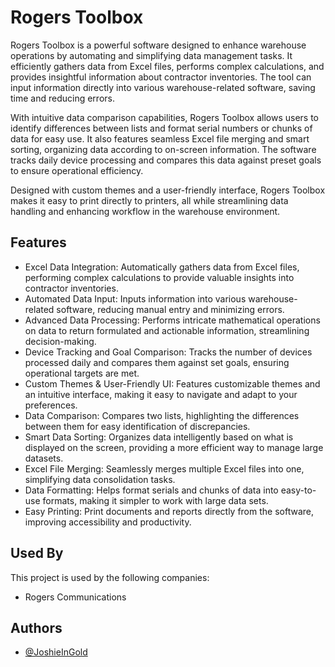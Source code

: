 
# Rogers Toolbox

Rogers Toolbox is a powerful software designed to enhance warehouse operations by automating and simplifying data management tasks. It efficiently gathers data from Excel files, performs complex calculations, and provides insightful information about contractor inventories. The tool can input information directly into various warehouse-related software, saving time and reducing errors.

With intuitive data comparison capabilities, Rogers Toolbox allows users to identify differences between lists and format serial numbers or chunks of data for easy use. It also features seamless Excel file merging and smart sorting, organizing data according to on-screen information. The software tracks daily device processing and compares this data against preset goals to ensure operational efficiency.

Designed with custom themes and a user-friendly interface, Rogers Toolbox makes it easy to print directly to printers, all while streamlining data handling and enhancing workflow in the warehouse environment.


## Features

- Excel Data Integration: Automatically gathers data from Excel files, performing complex calculations to provide valuable insights into contractor inventories.
- Automated Data Input: Inputs information into various warehouse-related software, reducing manual entry and minimizing errors.
- Advanced Data Processing: Performs intricate mathematical operations on data to return formulated and actionable information, streamlining decision-making.
- Device Tracking and Goal Comparison: Tracks the number of devices processed daily and compares them against set goals, ensuring operational targets are met.
- Custom Themes & User-Friendly UI: Features customizable themes and an intuitive interface, making it easy to navigate and adapt to your preferences.
- Data Comparison: Compares two lists, highlighting the differences between them for easy identification of discrepancies.
- Smart Data Sorting: Organizes data intelligently based on what is displayed on the screen, providing a more efficient way to manage large datasets.
- Excel File Merging: Seamlessly merges multiple Excel files into one, simplifying data consolidation tasks.
- Data Formatting: Helps format serials and chunks of data into easy-to-use formats, making it simpler to work with large data sets.
- Easy Printing: Print documents and reports directly from the software, improving accessibility and productivity.

## Used By

This project is used by the following companies:

- Rogers Communications



## Authors

- [@JoshieInGold](https://www.github.com/joshieingold)

